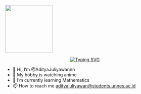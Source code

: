 <p align="cemter">
  <a href="https://github.com/adityajuliyawan".\>
    <img width="150px" src=
  alt="Aditya Juliyawan"/></a>
</p>

<p align="center">
<a href="https://git.io/typing-svg"><img src="https://readme-typing-svg.demolab.com?font=Fira+Code&pause=200&width=435&center=true&vcenter=true&lines=Professional+Data+Scientist;Mathematics+Enthusiast;Always+Learning+and+Sharing" alt="Typing SVG" /></a>
</p>
  

- 👋 Hi, I’m @AdityaJuliyawannn
- 🎏 My hobby is watching anime
- 🌱 I’m currently learning Mathematics
- 📫 How to reach me adityajuliyawan@students.unnes.ac.id

<!---
AdityaJuliyawannn/AdityaJuliyawannn is a ✨ special ✨ repository because its `README.md` (this file) appears on your GitHub profile.
You can click the Preview link to take a look at your changes.
--->
